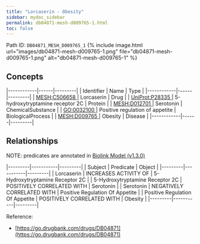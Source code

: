 ```yaml
---
title: "Lorcaserin - Obesity"
sidebar: mydoc_sidebar
permalink: db04871-mesh-d009765-1.html
toc: false 
---
```



Path ID: `DB04871_MESH_D009765_1`
{% include image.html url="images/db04871-mesh-d009765-1.png" file="db04871-mesh-d009765-1.png" alt="db04871-mesh-d009765-1" %}

## Concepts

|------------|------|---------|
| Identifier | Name | Type    |
|------------|------|---------|
| <a href="https://identifiers.org/MESH:C506658">MESH:C506658 </a> | Lorcaserin | Drug |
| <a href="https://identifiers.org/UniProt:P28335">UniProt:P28335 </a> | 5-hydroxytryptamine receptor 2C | Protein |
| <a href="https://identifiers.org/MESH:D012701">MESH:D012701 </a> | Serotonin | ChemicalSubstance |
| <a href="https://identifiers.org/GO:0032100">GO:0032100 </a> | Positive regulation of appetite | BiologicalProcess |
| <a href="https://identifiers.org/MESH:D009765">MESH:D009765 </a> | Obesity | Disease |
|------------|------|---------|

## Relationships


NOTE: predicates are annotated in <a href="https://github.com/biolink/biolink-model/releases/tag/v1.3.0">Biolink Model (v1.3.0)</a>

|---------|-----------|---------|
| Subject | Predicate | Object  |
|---------|-----------|---------|
| Lorcaserin | INCREASES ACTIVITY OF | 5-Hydroxytryptamine Receptor 2C |
| 5-Hydroxytryptamine Receptor 2C | POSITIVELY CORRELATED WITH | Serotonin |
| Serotonin | NEGATIVELY CORRELATED WITH | Positive Regulation Of Appetite |
| Positive Regulation Of Appetite | POSITIVELY CORRELATED WITH | Obesity |
|---------|-----------|---------|

Reference: 
  - [https://go.drugbank.com/drugs/DB04871](https://go.drugbank.com/drugs/DB04871)
